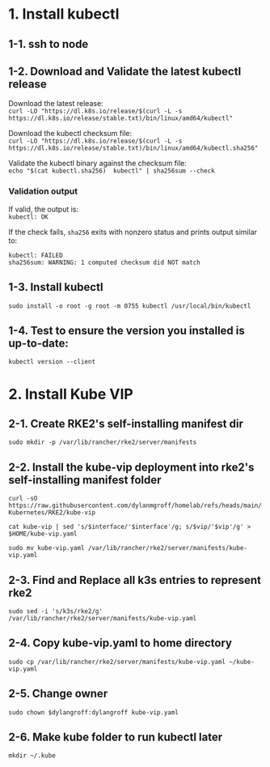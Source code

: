 # 1. Install kubectl
## 1-1. ssh to node
## 1-2. Download and Validate the latest kubectl release
Download the latest release:  
`curl -LO "https://dl.k8s.io/release/$(curl -L -s https://dl.k8s.io/release/stable.txt)/bin/linux/amd64/kubectl"`   

Download the kubectl checksum file:  
`curl -LO "https://dl.k8s.io/release/$(curl -L -s https://dl.k8s.io/release/stable.txt)/bin/linux/amd64/kubectl.sha256"`   

Validate the kubectl binary against the checksum file:  
`echo "$(cat kubectl.sha256)  kubectl" | sha256sum --check`  

### Validation output
If valid, the output is:  
`kubectl: OK`   

If the check fails, `sha256` exits with nonzero status and prints output similar to:  
```
kubectl: FAILED
sha256sum: WARNING: 1 computed checksum did NOT match
```
## 1-3. Install kubectl
`sudo install -o root -g root -m 0755 kubectl /usr/local/bin/kubectl`   
## 1-4. Test to ensure the version you installed is up-to-date:
`kubectl version --client`

# 2. Install Kube VIP
## 2-1. Create RKE2's self-installing manifest dir
`sudo mkdir -p /var/lib/rancher/rke2/server/manifests`

## 2-2. Install the kube-vip deployment into rke2's self-installing manifest folder
`curl -sO https://raw.githubusercontent.com/dylanmgroff/homelab/refs/heads/main/Kubernetes/RKE2/kube-vip`

`cat kube-vip | sed 's/$interface/'$interface'/g; s/$vip/'$vip'/g' > $HOME/kube-vip.yaml`

`sudo mv kube-vip.yaml /var/lib/rancher/rke2/server/manifests/kube-vip.yaml`

## 2-3. Find and Replace all k3s entries to represent rke2
`sudo sed -i 's/k3s/rke2/g' /var/lib/rancher/rke2/server/manifests/kube-vip.yaml`

## 2-4. Copy kube-vip.yaml to home directory
`sudo cp /var/lib/rancher/rke2/server/manifests/kube-vip.yaml ~/kube-vip.yaml`

## 2-5. Change owner
`sudo chown $dylangroff:dylangroff kube-vip.yaml`

## 2-6. Make kube folder to run kubectl later
`mkdir ~/.kube`
